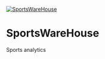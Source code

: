 [![SportsWareHouse](https://github.com/tijko/SportsWareHouse/actions/workflows/main.yaml/badge.svg)](https://github.com/tijko/SportsWareHouse/actions/workflows/main.yaml)
# SportsWareHouse
Sports analytics
